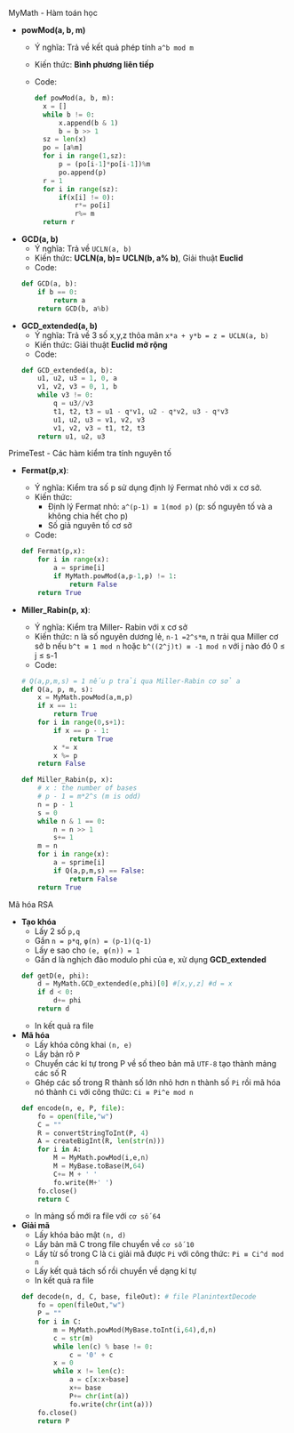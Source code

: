 
MyMath - Hàm toán học
  - **powMod(a, b, m)**
    - Ý nghĩa:  Trả về kết quả phép tính `a^b mod m`
    - Kiến thức: **Bình phương liên tiếp**
    - Code:

      ```python
      def powMod(a, b, m):
      	x = []
      	while b != 0:
      		x.append(b & 1)
      		b = b >> 1
      	sz = len(x)
      	po = [a%m]
      	for i in range(1,sz):
      		p = (po[i-1]*po[i-1])%m
      		po.append(p)
      	r = 1
      	for i in range(sz):
      		if(x[i] != 0):
      			r*= po[i]
      			r%= m
      	return r
      ```
  - **GCD(a, b)**
    - Ý nghĩa: Trả về `UCLN(a, b)`
    - Kiến thức: **UCLN(a, b)= UCLN(b, a% b)**, Giải thuật **Euclid**
    - Code:
    ```python
    def GCD(a, b):
    	if b == 0:
    		return a
    	return GCD(b, a%b)
    ```
  - **GCD_extended(a, b)**
    - Ý nghĩa: Trả về 3 số x,y,z thỏa mãn `x*a + y*b = z = UCLN(a, b)`
    - Kiến thức: Giải thuật **Euclid mở rộng**
    - Code:
    ```python
    def GCD_extended(a, b):
    	u1, u2, u3 = 1, 0, a
    	v1, v2, v3 = 0, 1, b
    	while v3 != 0:
    		q = u3//v3
    		t1, t2, t3 = u1 - q*v1, u2 - q*v2, u3 - q*v3
    		u1, u2, u3 = v1, v2, v3
    		v1, v2, v3 = t1, t2, t3
    	return u1, u2, u3
    ```

PrimeTest - Các hàm kiểm tra tính nguyên tố
  - **Fermat(p,x)**:
    - Ý nghĩa: Kiểm tra số p sử dụng định lý Fermat nhỏ với x cơ sở.
    - Kiến thức:
      - Định lý Fermat nhỏ: `a^(p-1) ≡ 1(mod p)` (p: số nguyên tố và a không chia hết cho p)
      - Số giả nguyên tố cơ sở
    - Code:
    ```python
    def Fermat(p,x):
    	for i in range(x):
    		a = sprime[i]
    		if MyMath.powMod(a,p-1,p) != 1:
    			return False
    	return True
    ```
  - **Miller_Rabin(p, x)**:
    - Ý nghĩa: Kiểm tra Miller- Rabin với x cơ sở
    - Kiến thức: n là số nguyên dương lẻ, `n-1 =2^s*m`, n trải qua Miller cơ sở b nếu `b^t ≡ 1 mod n` hoặc `b^((2^j)t) ≡ -1 mod n` với j nào đó 0 ≤ j ≤ s-1
    - Code:

    ```python
    # Q(a,p,m,s) = 1 nếu p trải qua Miller-Rabin cơ sở a
    def Q(a, p, m, s):
    	x = MyMath.powMod(a,m,p)
    	if x == 1:
    		return True
    	for i in range(0,s+1):
    		if x == p - 1:
    			return True
    		x *= x
    		x %= p
    	return False

    def Miller_Rabin(p, x):
    	# x : the number of bases
    	# p - 1 = m*2^s (m is odd)
    	n = p - 1
    	s = 0
    	while n & 1 == 0:
    		n = n >> 1
    		s+= 1
    	m = n
    	for i in range(x):
    		a = sprime[i]
    		if Q(a,p,m,s) == False:
    			return False
    	return True
    ```

Mã hóa RSA
  - **Tạo khóa**
    - Lấy 2 số `p,q`
    - Gắn `n = p*q`, `φ(n) = (p-1)(q-1)`
    - Lấy e sao cho `(e, φ(n)) = 1`
    - Gắn d là nghịch đảo modulo phi của e, xử dụng **GCD_extended**
    ```python
    def getD(e, phi):
    	d = MyMath.GCD_extended(e,phi)[0] #[x,y,z] #d = x
    	if d < 0:
    		d+= phi
    	return d
    ```
    - In kết quả ra file
  - **Mã hóa**
    - Lấy khóa công khai `(n, e)`
    - Lấy bản rõ `P`
    - Chuyển các kí tự trong P về số theo bản mã `UTF-8` tạo thành mảng các số R
    - Ghép các số trong R thành số lớn nhỏ hơn n thành số `Pi` rồi mã hóa nó thành `Ci` với công thức: `Ci ≡ Pi^e mod n`
    ```python
    def encode(n, e, P, file):
    	fo = open(file,"w")
    	C = ""
    	R = convertStringToInt(P, 4)
    	A = createBigInt(R, len(str(n)))
    	for i in A:
    		M = MyMath.powMod(i,e,n)
    		M = MyBase.toBase(M,64)
    		C+= M + ' '
    		fo.write(M+' ')
    	fo.close()
    	return C
    ```
    - In mảng số mới ra file với `cơ số 64`
  - **Giải mã**
    - Lấy khóa bảo mật `(n, d)`
    - Lấy bản mã C trong file chuyển về `cơ số 10`
    - Lấy từ số trong C là `Ci` giải mã được `Pi` với công thức: `Pi ≡ Ci^d mod n`
    - Lấy kết quả tách số rồi chuyển về dạng kí tự
    - In kết quả ra file
    ```python
    def decode(n, d, C, base, fileOut): # file PlanintextDecode
    	fo = open(fileOut,"w")
    	P = ""
    	for i in C:
    		m = MyMath.powMod(MyBase.toInt(i,64),d,n)
    		c = str(m)
    		while len(c) % base != 0:
    			c = '0' + c
    		x = 0
    		while x != len(c):
    			a = c[x:x+base]
    			x+= base
    			P+= chr(int(a))
    			fo.write(chr(int(a)))
    	fo.close()
    	return P